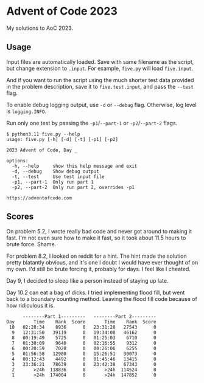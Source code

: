 # Advent of Code 2023

My solutions to AoC 2023.

## Usage

Input files are automatically loaded. Save with same filename as the script, but change extension to `.input`. For example, `five.py` will load `five.input`.

And if you want to run the script using the much shorter test data provided in the problem description, save it to `five.test.input`, and pass the `--test` flag.

To enable debug logging output, use `-d` or `--debug` flag. Otherwise, log level is `logging.INFO`.

Run only one test by passing the `-p1`/`--part-1` or `-p2`/`--part-2` flags. 

```
$ python3.11 five.py --help
usage: five.py [-h] [-d] [-t] [-p1] [-p2]

2023 Advent of Code, Day _

options:
  -h, --help     show this help message and exit
  -d, --debug    Show debug output
  -t, --test     Use test input file
  -p1, --part-1  Only run part 1
  -p2, --part-2  Only run part 2, overrides -p1

https://adventofcode.com
```

## Scores

On problem 5.2, I wrote really bad code and never got around to making it fast. I'm not even sure how to make it fast, so it took about 11.5 hours to brute force. Shame.

For problem 8.2, I looked on reddit for a hint. The hint made the solution pretty blatantly obvious, and it's one I doubt I would have ever thought of on my own. I'd still be brute forcing it, probably for days. I feel like I cheated.

Day 9, I decided to sleep like a person instead of staying up late.

Day 10.2 can eat a bag of dicks. I tried implementing flood fill, but went back to a boundary counting method. Leaving the flood fill code because of how ridiculous it is.

```
      --------Part 1---------   --------Part 2---------
Day       Time    Rank  Score       Time    Rank  Score
 10   02:28:34    8936      0   23:31:28   27543      0
  9   12:31:50   39119      0   19:34:08   46162      0
  8   00:19:49    5725      0   01:25:03    6710      0
  7   01:30:09    9640      0   02:16:55    9312      0
  6   00:20:59    7028      0   00:26:06    6255      0
  5   01:56:58   12980      0   15:26:51   30073      0
  4   00:12:43    4492      0   01:45:46   13415      0
  3   23:36:21   78639      0   23:42:38   67343      0
  2       >24h  118836      0       >24h  114524      0
  1       >24h  174004      0       >24h  147852      0
```
